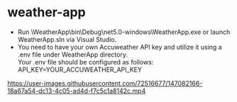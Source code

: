 # weather-app

* Run \WeatherApp\bin\Debug\net5.0-windows\WeatherApp.exe or launch WeatherApp.sln via Visual Studio.
* You need to have your own Accuweather API key and utilize it using a .env file under WeatherApp directory.</br>Your .env file should be configured as follows:</br> API_KEY=YOUR_ACCUWEATHER_API_KEY


https://user-images.githubusercontent.com/72516677/147082166-18a67a54-dc13-4c05-ad4d-f7c5c1a8142c.mp4

